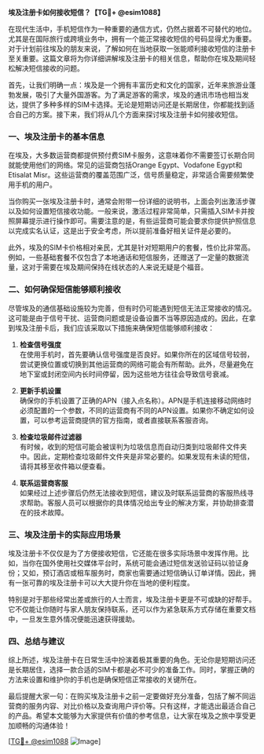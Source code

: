 **埃及注册卡如何接收短信？【TG💪+ @esim1088】**

在现代生活中，手机短信作为一种重要的通信方式，仍然占据着不可替代的地位。尤其是在国际旅行或跨境业务中，拥有一个能正常接收短信的号码显得尤为重要。对于计划前往埃及的朋友来说，了解如何在当地获取一张能顺利接收短信的注册卡至关重要。这篇文章将为你详细讲解埃及注册卡的相关信息，帮助你在埃及期间轻松解决短信接收的问题。

首先，让我们明确一点：埃及是一个拥有丰富历史和文化的国家，近年来旅游业蓬勃发展，吸引了大量外国游客。为了满足游客的需求，埃及的通讯市场也相当发达，提供了多种多样的SIM卡选择。无论是短期访问还是长期居住，你都能找到适合自己的方案。接下来，我们将从几个方面来探讨埃及注册卡如何接收短信。

### **一、埃及注册卡的基本信息**

在埃及，大多数运营商都提供预付费SIM卡服务，这意味着你不需要签订长期合同就能使用他们的网络。常见的运营商包括Orange Egypt、Vodafone Egypt和Etisalat Misr。这些运营商的覆盖范围广泛，信号质量稳定，非常适合需要频繁使用手机的用户。

当你购买一张埃及注册卡时，通常会附带一份详细的说明书，上面会列出激活步骤以及如何设置短信接收功能。一般来说，激活过程非常简单，只需插入SIM卡并按照屏幕提示进行操作即可。需要注意的是，有些运营商可能会要求你提供护照信息以完成实名认证，这是出于安全考虑，所以提前准备好相关证件是必要的。

此外，埃及的SIM卡价格相对亲民，尤其是针对短期用户的套餐，性价比非常高。例如，一些基础套餐不仅包含了本地通话和短信服务，还赠送了一定量的数据流量，这对于需要在埃及期间保持在线状态的人来说无疑是个福音。

### **二、如何确保短信能够顺利接收**

尽管埃及的通信基础设施较为完善，但有时仍可能遇到短信无法正常接收的情况。这可能是由于信号干扰、运营商问题或是设备设置不当等原因造成的。因此，在拿到埃及注册卡后，我们应该采取以下措施来确保短信能够顺利接收：

1. **检查信号强度**  
   在使用手机时，首先要确认信号强度是否良好。如果你所在的区域信号较弱，尝试更换位置或切换到其他运营商的网络可能会有所帮助。此外，尽量避免在地下室或封闭空间内长时间停留，因为这些地方往往会导致信号衰减。

2. **更新手机设置**  
   确保你的手机设置了正确的APN（接入点名称）。APN是手机连接移动网络时必须配置的一个参数，不同的运营商有不同的APN设置。如果你不确定如何设置，可以参考运营商提供的官方指南，或者直接联系客服咨询。

3. **检查垃圾邮件过滤器**  
   有时候，收到的短信可能会被误判为垃圾信息而自动归类到垃圾邮件文件夹中。因此，定期检查垃圾邮件文件夹是非常必要的。如果发现有未读的短信，请将其移至收件箱以便查看。

4. **联系运营商客服**  
   如果经过上述步骤后仍然无法接收到短信，建议及时联系运营商的客服热线寻求帮助。客服人员可以根据你的具体情况给出专业的解决方案，并协助排查潜在的技术故障。

### **三、埃及注册卡的实际应用场景**

埃及注册卡不仅仅是为了方便接收短信，它还能在很多实际场景中发挥作用。比如，当你在国外使用社交媒体平台时，系统可能会通过短信发送验证码以验证身份；又如，预订酒店或租车服务时，商家也需要通过短信确认订单详情。因此，拥有一张可靠的埃及注册卡可以大大提升你在当地的便利程度。

特别是对于那些经常出差或旅行的人士而言，埃及注册卡更是不可或缺的好帮手。它不仅能让你随时与家人朋友保持联系，还可以作为紧急联系方式存储在重要文档中，一旦发生意外情况便能迅速获得援助。

### **四、总结与建议**

综上所述，埃及注册卡在日常生活中扮演着极其重要的角色。无论你是短期访问还是长期居住，选择一款合适的SIM卡都是必不可少的准备工作。同时，掌握正确的方法来设置和维护你的手机也是确保短信正常接收的关键所在。

最后提醒大家一句：在购买埃及注册卡之前一定要做好充分准备，包括了解不同运营商的服务内容、对比价格以及查询用户评价等。只有这样，才能选出最适合自己的产品。希望本文能够为大家提供有价值的参考信息，让大家在埃及之旅中享受更加顺畅的沟通体验！

[[TG💪+ @esim1088](https://t.me/s/esim1088) ![Image](https://i.postimg.cc/4NQfJmqS/Snipaste-2025-05-13-00-14-12.png)]
